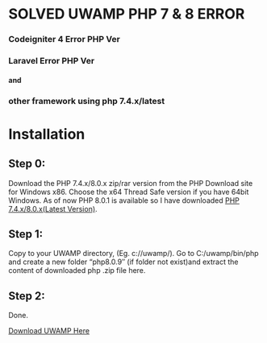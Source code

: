 # SOLVED UWAMP PHP 7 & 8 ERROR
### Codeigniter 4 Error PHP Ver
### Laravel Error PHP Ver
#### and
### other framework using php 7.4.x/latest 
  
  
  
   
# Installation
 
## Step 0:
Download the PHP 7.4.x/8.0.x zip/rar version from the PHP Download site for Windows x86. Choose the x64 Thread Safe version if you have 64bit Windows. As of now PHP 8.0.1 is available so I have downloaded [PHP 7.4.x/8.0.x(Latest Version)](https://github.com/SIFORTECH-DEV/uwamp/blob/main/php8.0.9.zip).

## Step 1:
Copy to your UWAMP directory, (Eg. c://uwamp/). Go to C:/uwamp/bin/php and create a new folder “php8.0.9″ (if folder not exist)and extract the content of downloaded php .zip file here.

## Step 2:
Done.

[Download UWAMP Here](https://www.uwamp.com/en/?page=download)
